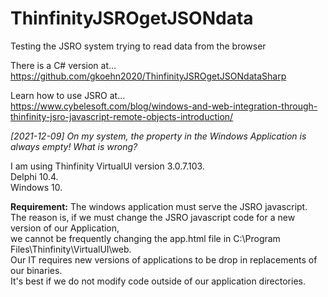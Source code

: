 # ThinfinityJSROgetJSONdata
Testing the JSRO system trying to read data from the browser

There is a C# version at...<br>
https://github.com/gkoehn2020/ThinfinityJSROgetJSONdataSharp

Learn how to use JSRO at...<br>
https://www.cybelesoft.com/blog/windows-and-web-integration-through-thinfinity-jsro-javascript-remote-objects-introduction/     

<i>[2021-12-09] On my system, the property in the Windows Application is always empty! What is wrong?</i>

I am using Thinfinity VirtualUI version 3.0.7.103.<br>
Delphi 10.4.<br>
Windows 10.<br>

<b>Requirement:</b>
  The windows application must serve the JSRO javascript.<br>
  The reason is, if we must change the JSRO javascript code for a new version of our Application,<br>
  we cannot be frequently changing the app.html file in C:\Program Files\Thinfinity\VirtualUI\web.<br>
  Our IT requires new versions of applications to be drop in replacements of our binaries.<br>
  It's best if we do not modify code outside of our application directories.<br>

